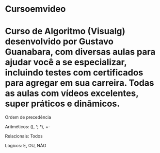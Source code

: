 # Cursoemvideo
# Curso de Algoritmo (Visualg) desenvolvido por Gustavo Guanabara, com diversas aulas para ajudar você a se especializar, incluindo testes com certificados para agregar em sua carreira. Todas as aulas com vídeos excelentes, super práticos e dinâmicos.

Ordem de precedência

Aritméticos: (), ^, */, +-

Relacionais: Todos

Lógicos: E, OU, NÃO
